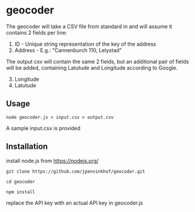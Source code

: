 # geocoder

The geocoder will take a CSV file from standard in and will assume it contains 2 fields per line:

1. ID - Unique string representation of the key of the address
2. Address - E.g.: "Cannenburch 110, Lelystad"

The output csv will contain the same 2 fields, but an additional pair of fields will be added, containing Latutude and Longitude according to Google.

3. Longitude
4. Latutude

## Usage

`node geocoder.js < input.csv > output.csv`

A sample input.csv is provided

## Installation

install node.js from https://nodejs.org/

`git clone https://github.com/jpenninkhof/geocoder.git`

`cd geocoder`

`npm install`

replace the API key with an actual API key in geocoder.js
